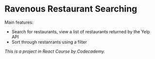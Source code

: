 # Ravenous Restaurant Searching

Main features:
- Search for restaurants, view a list of restaurants returned by the Yelp API
- Sort through restanrants using a filter



*This is a project in React Course by Codecademy.*

